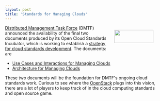 ```yaml
---
layout: post
title: 'Standards for Managing Clouds'
---
```

<a href="http://www.dmtf.org/home" target="_blank"><img class="alignnone" style="padding: 15px;" title="Distributed Management Task Force" src="http://www.dmtf.org/images/headermain/logo_dmtf.gif" alt="" width="128" height="43" align="right" />Distributed Management Task Force</a> (DMTF) announced the availability of the final two documents produced by its Open Cloud Standards Incubator, which is working to establish a <a href="http://www.dmtf.org/about/cloud-incubator" target="_blank">strategy for cloud standards development</a>. The documents: are
<ul class="mainlist">
	<li><a href="http://www.dmtf.org/standards/published_documents/DSP-IS0103_1.0.0.pdf" target="_blank">Use Cases and Interactions for Managing Clouds</a></li>
	<li><a href="http://www.dmtf.org/standards/published_documents/DSP-IS0102_1.0.0.pdf" target="_blank">Architecture for Managing Clouds</a></li>
</ul>
These two documents will be the foundation for DMTF's ongoing cloud standards work. Curious to see where the <a href="http://www.openstack.org/" target="_blank">OpenStack</a> plugs into this vision, there are a lot of players to keep track of in the cloud computing standards and open source game.
